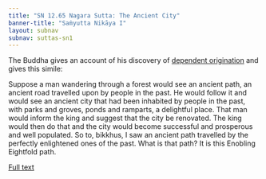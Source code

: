 ```yaml
---
title: "SN 12.65 Nagara Sutta: The Ancient City"
banner-title: "Saṁyutta Nikāya I" 
layout: subnav 
subnav: suttas-sn1
---
```


The Buddha gives an account of his discovery of [dependent origination](/pages/suttas/sn/165-ps.html) and gives this simile:


Suppose a man wandering through a forest would see an ancient path, an ancient road travelled upon by people in the past. He would follow it and would see an ancient city that had been inhabited by people in the past, with parks and groves, ponds and ramparts, a delightful place. That man would inform the king and suggest that the city be renovated. The king would then do that and the city would become successful and prosperous and well populated. So to, bikkhus, I saw an ancient path travelled by the perfectly enlightened ones of the past. What is that path? It is this Enobling Eightfold path.


[Full text](https://www.dhammatalks.org/suttas/SN/SN12_65.html)
